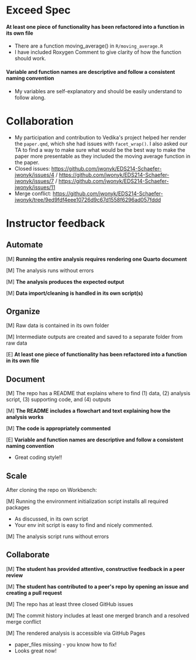 # Exceed Spec

#### At least one piece of functionality has been refactored into a function in its own file
- There are a function moving_average() in `R/moving_average.R`
- I have included Roxygen Comment to give clarity of how the function should work.

#### Variable and function names are descriptive and follow a consistent naming convention
- My variables are self-explanatory and should be easily understand to follow along.

# Collaboration
- My participation and contribution to Vedika's project helped her render the `paper.qmd`, which she had issues with `facet_wrap()`. I also asked our TA to find a way to make sure what would be the best way to make the paper more presentable as they included the moving average function in the paper. 
- Closed issues: https://github.com/jwonyk/EDS214-Schaefer-jwonyk/issues/4 / https://github.com/jwonyk/EDS214-Schaefer-jwonyk/issues/7 / https://github.com/jwonyk/EDS214-Schaefer-jwonyk/issues/11
- Merge conflict: https://github.com/jwonyk/EDS214-Schaefer-jwonyk/tree/9ed9fdf4eee10726d9c67d1558f6296ad057fddd

# Instructor feedback

## Automate

[M] **Running the entire analysis requires rendering one Quarto document**

[M] The analysis runs without errors

[M] **The analysis produces the expected output**

[M] **Data import/cleaning is handled in its own script(s)**

## Organize

[M] Raw data is contained in its own folder

[M] Intermediate outputs are created and saved to a separate folder from raw data

[E] **At least one piece of functionality has been refactored into a function in its own file**

## Document

[M] The repo has a README that explains where to find (1) data, (2) analysis script, (3) supporting code, and (4) outputs

[M] **The README includes a flowchart and text explaining how the analysis works**

[M] **The code is appropriately commented**

[E] **Variable and function names are descriptive and follow a consistent naming convention**

- Great coding style!!

## Scale

After cloning the repo on Workbench:

[M] Running the environment initialization script installs all required packages

- As discussed, in its own script
- Your env init script is easy to find and nicely commented.

[M] The analysis script runs without errors

## Collaborate

[M] **The student has provided attentive, constructive feedback in a peer review**

[M] **The student has contributed to a peer's repo by opening an issue and creating a pull request**

[M] The repo has at least three closed GitHub issues

[M] The commit history includes at least one merged branch and a resolved merge conflict

[M] The rendered analysis is accessible via GitHub Pages

- paper_files missing - you know how to fix!
- Looks great now!
